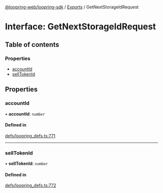 [@loopring-web/loopring-sdk](../README.md) / [Exports](../modules.md) / GetNextStorageIdRequest

# Interface: GetNextStorageIdRequest

## Table of contents

### Properties

- [accountId](GetNextStorageIdRequest.md#accountid)
- [sellTokenId](GetNextStorageIdRequest.md#selltokenid)

## Properties

### accountId

• **accountId**: `number`

#### Defined in

[defs/loopring_defs.ts:771](https://github.com/Loopring/loopring_sdk/blob/904c903/src/defs/loopring_defs.ts#L771)

___

### sellTokenId

• **sellTokenId**: `number`

#### Defined in

[defs/loopring_defs.ts:772](https://github.com/Loopring/loopring_sdk/blob/904c903/src/defs/loopring_defs.ts#L772)
